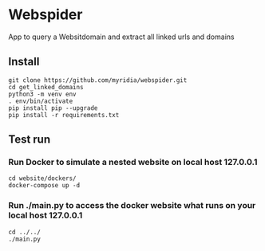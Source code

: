 # Webspider
App to query a Websitdomain and extract all linked urls and domains 

## Install
```
git clone https://github.com/myridia/webspider.git
cd get_linked_domains
python3 -m venv env
. env/bin/activate
pip install pip --upgrade
pip install -r requirements.txt
```

## Test run
### Run Docker to simulate a nested website on local host 127.0.0.1
```
cd website/dockers/
docker-compose up -d
```

### Run ./main.py to access the docker website what runs on your local host 127.0.0.1
```
cd ../../
./main.py
```
